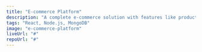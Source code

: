 ```yaml
---
title: "E-commerce Platform"
description: "A complete e-commerce solution with features like product management, shopping cart, and payment integration, using a MERN stack."
tags: "React, Node.js, MongoDB"
image: "e-commerce-platform"
liveUrl: "#"
repoUrl: "#"
---
```

